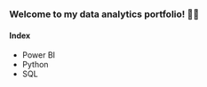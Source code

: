### ****Welcome to my data analytics portfolio! 👩‍💻****

 
#### ****Index****
- Power BI
- Python
- SQL

